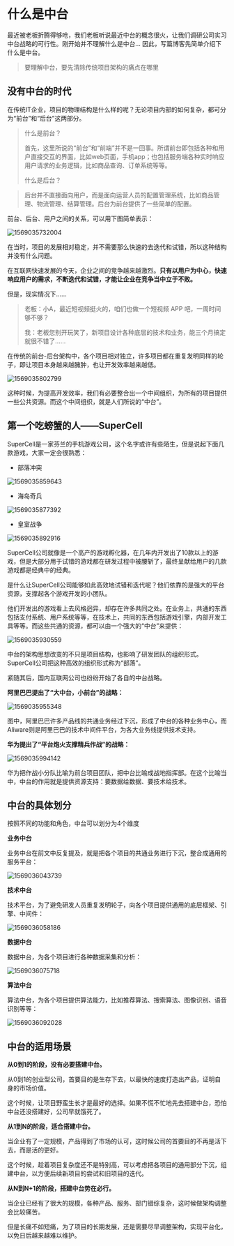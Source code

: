 # 什么是中台

最近被老板折腾得够呛，我们老板听说最近中台的概念很火，让我们调研公司实习中台战略的可行性。刚开始并不理解什么是中台... 因此，写篇博客先简单介绍下什么是中台。

> 要理解中台，要先清除传统项目架构的痛点在哪里



## 没有中台的时代

在传统IT企业，项目的物理结构是什么样的呢？无论项目内部的如何复杂，都可分为“前台”和“后台”这两部分。

> 什么是前台？
>
> 首先，这里所说的“前台”和“前端”并不是一回事。所谓前台即包括各种和用户直接交互的界面，比如web页面，手机app；也包括服务端各种实时响应用户请求的业务逻辑，比如商品查询、订单系统等等。
>
> 什么是后台？

> 后台并不直接面向用户，而是面向运营人员的配置管理系统，比如商品管理、物流管理、结算管理。后台为前台提供了一些简单的配置。

前台、后台、用户之间的关系，可以用下图简单表示：

![1569035732004](assets/1569035732004.png)

在当时，项目的发展相对稳定，并不需要那么快速的去迭代和试错，所以这种结构并没有什么问题。

在互联网快速发展的今天，企业之间的竞争越来越激烈。**只有以用户为中心，快速响应用户的需求，不断迭代和试错，才能让企业在竞争当中立于不败。**

但是，现实情况下......

> 老板：小A，最近短视频挺火的，咱们也做一个短视频 APP 吧，一周时间够不够？
>
> 我：老板您别开玩笑了，新项目设计各种底层的技术和业务，能三个月搞定就很不错了......

在传统的前台-后台架构中，各个项目相对独立，许多项目都在重复发明同样的轮子，即让项目本身越来越臃肿，也让开发效率越来越低。

![1569035802799](assets/1569035802799.png)

这种时候，为提高开发效率，我们有必要整合出一个中间组织，为所有的项目提供一些公共资源。而这个中间组织，就是人们所说的“中台”。



## 第一个吃螃蟹的人——SuperCell

SuperCell是一家芬兰的手机游戏公司，这个名字或许有些陌生，但是说起下面几款游戏，大家一定会很熟悉：

- 部落冲突

![1569035859643](assets/1569035859643.png)

+ 海岛奇兵

![1569035877392](assets/1569035877392.png)

+ 皇室战争

![1569035892916](assets/1569035892916.png)

SuperCell公司就像是一个高产的游戏孵化器，在几年内开发出了10款以上的游戏，但是大部分用于试错的游戏都在研发过程中被腰斩了，最终呈献给用户的几款游戏都是经典中的经典。

是什么让SuperCell公司能够如此高效地试错和迭代呢？他们依靠的是强大的平台资源，支撑起各个游戏开发的小团队。

他们开发出的游戏看上去风格迥异，却存在许多共同之处。在业务上，共通的东西包括支付系统、用户系统等等，在技术上，共同的东西包括游戏引擎，内部开发工具等等。而这些共通的资源，都可以由一个强大的“中台”来提供：

![1569035930559](assets/1569035930559.png)

中台的架构思想改变的不只是项目结构，也影响了研发团队的组织形式。SuperCell公司把这种高效的组织形式称为“部落”。

紧随其后，国内互联网公司也纷纷开始了各自的中台战略。

**阿里巴巴提出了“大中台，小前台”的战略：**

![1569035955348](assets/1569035955348.png)

图中，阿里巴巴许多产品线的共通业务经过下沉，形成了中台的各种业务中心，而Aliware则是阿里巴巴的技术中间件平台，为各大业务线提供技术支持。

**华为提出了“平台炮火支撑精兵作战”的战略：**

![1569035994142](assets/1569035994142.png)

华为把作战小分队比喻为前台项目团队，把中台比喻成战地指挥部。在这个比喻当中，中台的作用就是提供资源支持：要数据给数据、要技术给技术。



## 中台的具体划分

按照不同的功能和角色，中台可以划分为4个维度

**业务中台**

业务中台在前文中反复提及，就是把各个项目的共通业务进行下沉，整合成通用的服务平台：

![1569036043739](assets/1569036043739.png)

**技术中台**

技术平台，为了避免研发人员重复发明轮子，向各个项目提供通用的底层框架、引擎、中间件：

![1569036058186](assets/1569036058186.png)

**数据中台**

数据中台，为各个项目进行各种数据采集和分析：

![1569036075718](assets/1569036075718.png)

**算法中台**

算法中台，为各个项目提供算法能力，比如推荐算法、搜索算法、图像识别、语音识别等等：

![1569036092028](assets/1569036092028.png)



## 中台的适用场景

**从0到1的阶段，没有必要搭建中台。**

从0到1的创业型公司，首要目的是生存下去，以最快的速度打造出产品，证明自身的市场价值。

这个时候，让项目野蛮生长才是最好的选择。如果不慌不忙地先去搭建中台，恐怕中台还没搭建好，公司早就饿死了。

**从1到N的阶段，适合搭建中台。**

当企业有了一定规模，产品得到了市场的认可，这时候公司的首要目的不再是活下去，而是活的更好。

这个时候，趁着项目复杂度还不是特别高，可以考虑把各项目的通用部分下沉，组建中台，以方便后续新项目的尝试和旧项目的迭代。

**从N到N+1的阶段，搭建中台势在必行。**

当企业已经有了很大的规模，各种产品、服务、部门错综复杂，这时候做架构调整会比较痛苦。

但是长痛不如短痛，为了项目的长期发展，还是需要尽早调整架构，实现平台化，以免日后越来越难以维护。